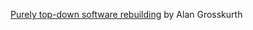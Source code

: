 [Purely top-down software rebuilding](https://grosskurth.ca/papers/mmath-thesis.pdf) by Alan Grosskurth
